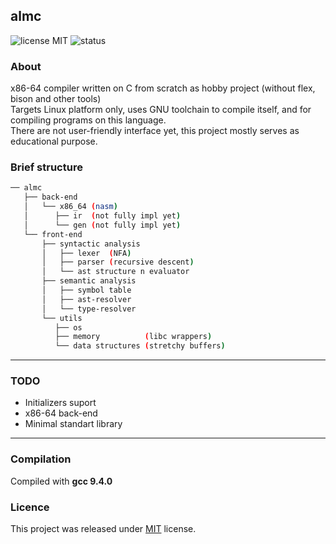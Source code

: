 ## almc
![license MIT](https://img.shields.io/badge/license-MIT-blue>)
![status](https://www.repostatus.org/badges/latest/active.svg)
 
### About
   x86-64 compiler written on C from scratch as hobby project (without flex, bison and other tools)                 <br />
   Targets Linux platform only, uses GNU toolchain to compile itself, and for compiling programs on this language.  <br />
   There are not user-friendly interface yet, this project mostly serves as educational purpose.     				<br />

### Brief structure

```bash
── almc
   ├── back-end
   │   └── x86_64 (nasm)
   │      ├── ir  (not fully impl yet)
   │      └── gen (not fully impl yet)
   └── front-end
       ├── syntactic analysis
       │   ├── lexer  (NFA)
       │   ├── parser (recursive descent)
       │   └── ast structure n evaluator 
       ├── semantic analysis
       │   ├── symbol table
       │   ├── ast-resolver
       │   └── type-resolver
       └── utils
          ├── os
          ├── memory          (libc wrappers)
          └── data structures (stretchy buffers)
```
-------------------------
### TODO
- Initializers suport
- x86-64 back-end
- Minimal standart library
-------------------------
### Compilation
   Compiled with **gcc 9.4.0**

### Licence
   This project was released under [MIT](LICENSE) license.
